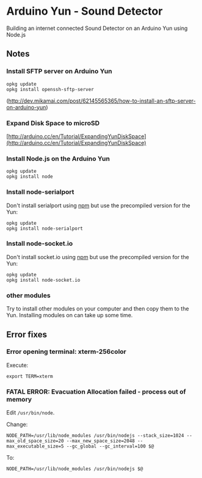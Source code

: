 # Arduino Yun - Sound Detector

Building an internet connected Sound Detector on an Arduino Yun using Node.js


## Notes

### Install SFTP server on Arduino Yun

    opkg update
    opkg install openssh-sftp-server

(http://dev.mikamai.com/post/62145565365/how-to-install-an-sftp-server-on-arduino-yun)

### Expand Disk Space to microSD

[http://arduino.cc/en/Tutorial/ExpandingYunDiskSpace](http://arduino.cc/en/Tutorial/ExpandingYunDiskSpace)


### Install Node.js on the Arduino Yun

    opkg update
    opkg install node

### Install node-serialport

Don't install serialport using [npm](https://www.npmjs.org/package/serialport) but use the precompiled version for the Yun:

    opkg update
    opkg install node-serialport

### Install node-socket.io

Don't install socket.io using [npm](https://www.npmjs.org/package/socket.io) but use the precompiled version for the Yun:

    opkg update
    opkg install node-socket.io

### other modules

Try to install other modules on your computer and then copy them to the Yun. Installing modules on can take up some time.

## Error fixes

### Error opening terminal: xterm-256color

Execute:

    export TERM=xterm

### FATAL ERROR: Evacuation Allocation failed - process out of memory

Edit ```/usr/bin/node```.

Change:

    NODE_PATH=/usr/lib/node_modules /usr/bin/nodejs --stack_size=1024 --max_old_space_size=20 --max_new_space_size=2048 --max_executable_size=5 --gc_global --gc_interval=100 $@

To:

    NODE_PATH=/usr/lib/node_modules /usr/bin/nodejs $@